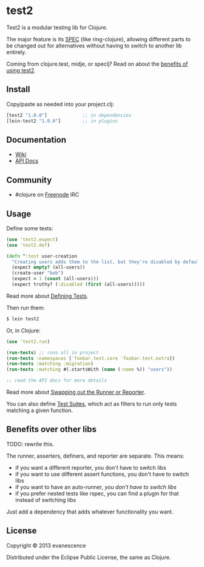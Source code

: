 # test2

Test2 is a modular testing lib for Clojure.

The major feature is its [SPEC](SPEC.md) (like ring-clojure), allowing different parts to be changed out for alternatives without having to switch to another lib entirely.

Coming from clojure.test, midje, or speclj? Read on about the [benefits of using test2](#benefits-over-other-libs).

## Install

Copy/paste as needed into your project.clj:

```clojure
[test2 "1.0.0"]             ;; in dependencies
[lein-test2 "1.0.0"]        ;; in plugins
```

## Documentation

* [Wiki](https://github.com/evanescence/test2/wiki)
* [API Docs](http://evanescence.github.com/test2)

## Community

* #clojure on [Freenode](http://freenode.net/) IRC

## Usage

Define some tests:

```clojure
(use 'test2.expect)
(use 'test2.def)

(defn ^:test user-creation
  "Creating users adds them to the list, but they're disabled by default." []
  (expect empty? (all-users))
  (create-user "bob")
  (expect = 1 (count (all-users)))
  (expect truthy? (:disabled (first (all-users)))))
```

Read more about [Defining Tests](../../wiki/Home#defining-tests).

Then run them:

```bash
$ lein test2
```

Or, in Clojure:

```clojure
(use 'test2.run)

(run-tests) ;; runs all in project
(run-tests :namespaces ['foobar.test.core 'foobar.test.extra])
(run-tests :matching :migration)
(run-tests :matching #(.startsWith (name (:name %)) "users"))

;; read the API docs for more details
```

Read more about [Swapping out the Runner or Reporter](../../wiki/Home#swapping-out-the-runner-or-reporter).

You can also define [Test Suites](../../wiki/Home#test-suites), which act as filters to run only tests matching a given function.

## Benefits over other libs

TODO: rewrite this.

The runner, asserters, definers, and reporter are separate. This means:

* if you want a different reporter, you don't have to switch libs
* if you want to use different assert functions, you don't have to switch libs
* if you want to have an auto-runner, *you don't have to switch libs*
* if you prefer nested tests like rspec, you can find a plugin for that instead of switching libs

Just add a dependency that adds whatever functionality you want.





## License

Copyright © 2013 evanescence

Distributed under the Eclipse Public License, the same as Clojure.
